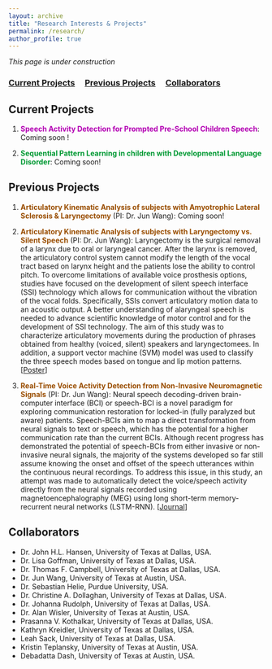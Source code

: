 ```yaml
---
layout: archive
title: "Research Interests & Projects"
permalink: /research/
author_profile: true
---
```


*This page is under construction*

### [Current Projects](#current-projects) &nbsp;&nbsp;&nbsp; [Previous Projects](#previous-projects)  &nbsp;&nbsp;&nbsp; [Collaborators](#collaborators) 

Current Projects
------

1. **<font color='#b300b3'>Speech Activity Detection for Prompted Pre-School Children Speech</font>**: Coming soon !


2. **<font color='#009933'>Sequential Pattern Learning in children with Developmental Language Disorder</font>**: Coming soon!

Previous Projects
------

1. **<font color='#994d00'>Articulatory Kinematic Analysis of subjects with Amyotrophic Lateral Sclerosis & Laryngectomy</font>** (PI: Dr. Jun Wang): Coming soon!

1. **<font color='#994d00'>Articulatory Kinematic Analysis of subjects with Laryngectomy vs. Silent Speech</font>** (PI: Dr. Jun Wang): Laryngectomy is the surgical removal of a larynx due to oral or laryngeal cancer. After the larynx is removed, the articulatory control system cannot modify the length of the vocal tract based on larynx height and the patients lose the ability to control pitch. To overcome limitations of available voice prosthesis options, studies have focused on the development of silent speech interface (SSI) technology which allows for communication without the vibration of the vocal folds. Specifically, SSIs convert articulatory motion data to an acoustic output. A better understanding of alaryngeal speech is needed to advance scientific knowledge of motor control and for the development of SSI technology. The aim of this study was to characterize articulatory movements during the production of phrases obtained from healthy (voiced, silent) speakers and laryngectomees. In addition, a support vector machine (SVM) model was used to classify the three speech modes based on tongue and lip motion patterns.  \[[Poster](https://satwikdutta.github.io/files/2020_MotorSpeech.pdf)\]

1. **<font color='#994d00'>Real-Time Voice Activity Detection from Non-Invasive Neuromagnetic Signals</font>** (PI: Dr. Jun Wang): Neural speech decoding-driven brain-computer interface (BCI) or speech-BCI is a novel paradigm for exploring communication restoration for locked-in (fully paralyzed but aware) patients. Speech-BCIs aim to map a direct transformation from neural signals to text or speech, which has the potential for a higher communication rate than the current BCIs. Although recent progress has demonstrated the potential of speech-BCIs from either invasive or non-invasive neural signals, the majority of the systems developed so far still assume knowing the onset and offset of the speech utterances within the continuous neural recordings. To address this issue, in this study, an attempt was made to automatically detect the voice/speech activity directly from the neural signals recorded using magnetoencephalography (MEG) using long short-term memory-recurrent neural networks (LSTM-RNN). \[[Journal](https://doi.org/10.3390/s20082248)\]


Collaborators
------

* Dr. John H.L. Hansen, University of Texas at Dallas, USA.
* Dr. Lisa Goffman, University of Texas at Dallas, USA.
* Dr. Thomas F. Campbell, University of Texas at Dallas, USA.
* Dr. Jun Wang, University of Texas at Austin, USA.
* Dr. Sebastian Helie, Purdue University, USA. 
* Dr. Christine A. Dollaghan, University of Texas at Dallas, USA. 
* Dr. Johanna Rudolph, University of Texas at Dallas, USA. 
* Dr. Alan Wisler, University of Texas at Austin, USA.
* Prasanna V. Kothalkar, University of Texas at Dallas, USA.
* Kathryn Kreidler, University of Texas at Dallas, USA.
* Leah Sack, University of Texas at Dallas, USA.
* Kristin Teplansky, University of Texas at Austin, USA.
* Debadatta Dash, University of Texas at Austin, USA.
